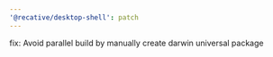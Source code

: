 ```yaml
---
'@recative/desktop-shell': patch
---
```


fix: Avoid parallel build by manually create darwin universal package
